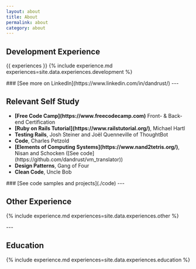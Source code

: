 ```yaml
---
layout: about
title: About
permalink: about
category: about
---
```

## Development Experience

{{ experiences }}
{% include experience.md experiences=site.data.experiences.development %}

<div class='noprint' markdown='1'>
### [See more on LinkedIn](https://www.linkedin.com/in/dandrust/)
---
</div>

## Relevant Self Study
<ul>
  <li><b markdown='1'>[Free Code Camp](https://www.freecodecamp.com)</b> Front- & Back-end Certification</li>
  <li><b markdown='1'>[Ruby on Rails Tutorial](https://www.railstutorial.org/)</b>, Michael Hartl</li>
  <li><b markdown='1'>Testing Rails</b>, Josh Steiner and Joël Quenneville of ThoughtBot</li>
  <li><b markdown='1'>Code</b>, Charles Petzold</li>
  <li><b markdown='1'>[Elements of Computing Systems](https://www.nand2tetris.org/)</b>, Nisan and Schocken <span class='noprint' markdown='1'>([See code](https://github.com/dandrust/vm_translator))</span></li>
  <li><b markdown='1'>Design Patterns</b>, Gang of Four</li>
  <li><b markdown='1'>Clean Code</b>, Uncle Bob</li>
</ul>
<div class='noprint' markdown='1'>
### [See code samples and projects](./code)
---
</div>

## Other Experience

{% include experience.md experiences=site.data.experiences.other %}

<div class='noprint' markdown='1'>
---
</div>

## Education

{% include experience.md experiences=site.data.experiences.education %}
